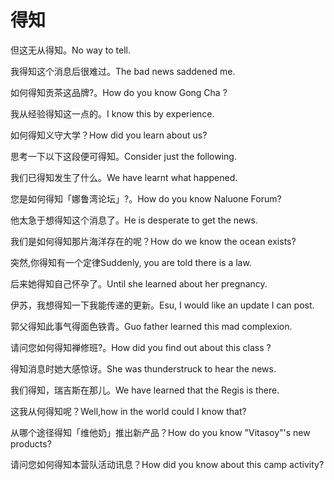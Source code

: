 # 得知

<p><span class="chinese">但这无从得知。</span><span class="english">No way to tell.</span></p>

<p><span class="chinese">我得知这个消息后很难过。</span><span class="english">The bad news saddened me.</span></p>

<p><span class="chinese">如何得知贡茶这品牌?。</span><span class="english">How do you know Gong Cha ?</span></p>

<p><span class="chinese">我从经验得知这一点的。</span><span class="english">I know this by experience.</span></p>

<p><span class="chinese">如何得知义守大学？</span><span class="english">How did you learn about us?</span></p>

<p><span class="chinese">思考一下以下这段便可得知。</span><span class="english">Consider just the following.</span></p>

<p><span class="chinese">我们已得知发生了什么。</span><span class="english">We have learnt what happened.</span></p>

<p><span class="chinese">您是如何得知「娜鲁湾论坛」?。</span><span class="english">How do you know Naluone Forum?</span></p>

<p><span class="chinese">他太急于想得知这个消息了。</span><span class="english">He is desperate to get the news.</span></p>

<p><span class="chinese">我们是如何得知那片海洋存在的呢？</span><span class="english">How do we know the ocean exists?</span></p>

<p><span class="chinese">突然,你得知有一个定律</span><span class="english">Suddenly, you are told there is a law.</span></p>

<p><span class="chinese">后来她得知自己怀孕了。</span><span class="english">Until she learned about her pregnancy.</span></p>

<p><span class="chinese">伊苏，我想得知一下我能传递的更新。</span><span class="english">Esu, I would like an update I can post.</span></p>

<p><span class="chinese">郭父得知此事气得面色铁青。</span><span class="english">Guo father learned this mad complexion.</span></p>

<p><span class="chinese">请问您如何得知禅修班?。</span><span class="english">How did you find out about this class ?</span></p>

<p><span class="chinese">得知消息时她大感惊讶。</span><span class="english">She was thunderstruck to hear the news.</span></p>

<p><span class="chinese">我们得知，瑞吉斯在那儿。</span><span class="english">We have learned that the Regis is there.</span></p>

<p><span class="chinese">这我从何得知呢？</span><span class="english">Well,how in the world could I know that?</span></p>

<p><span class="chinese">从哪个途径得知「维他奶」推出新产品？</span><span class="english">How do you know "Vitasoy"'s new products?</span></p>

<p><span class="chinese">请问您如何得知本营队活动讯息？</span><span class="english">How did you know about this camp activity?</span></p>

